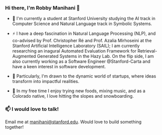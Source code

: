 ### Hi there, I'm Robby Manihani 👋

- 🔭 I'm currently a student at Stanford University studying the AI track in Computer Science and Natural Language track in Symbolic Systems. 

- ⚡ I have a deep fascination in Natural Language Processing (NLP), and co-advised by Prof. Christopher Ré and Prof. Azalia Mirhoseini at the Stanford Artificial Intelligence Laboratory (SAIL); I am currently researching an inagural Automated Evaluation Framework for Retrieval-Augmented Generated Systems in the Hazy Lab. On the flip side, I am also currently working as a Software Engineer @Stanford-Carta and have a keen interest in software development. 

- 🌱 Particularly, I'm drawn to the dynamic world of startups, where ideas transform into impactful realities.

- 🛝 In my free time I enjoy trying new foods, mixing music, and as a Colorado native, I love hitting the slopes and snowboarding.

### 📫 I would love to talk! 

Email me at manihani@stanford.edu. Would love to build something together!
  
<!--
**robbym-dev/robbym-dev** is a ✨ _special_ ✨ repository because its `README.md` (this file) appears on your GitHub profile.

Here are some ideas to get you started:

- 🌱 I’m currently learning ...
- 👯 I’m looking to collaborate on ...
- 🤔 I’m looking for help with ...
- 💬 Ask me about ...
- 📫 How to reach me: ...
- 😄 Pronouns: ...
- ⚡ Fun fact: ...
-->
